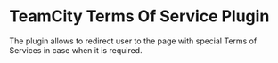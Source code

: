 TeamCity Terms Of Service Plugin
=============================
The plugin allows to redirect user to the page with special Terms of Services in case when it is required.


